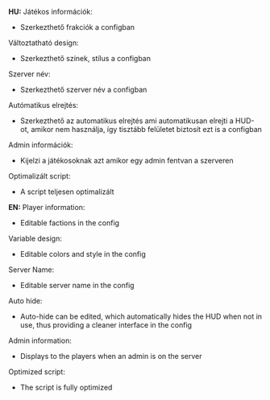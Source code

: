**HU:**
Játékos információk:
- Szerkezthető frakciók a configban

Változtatható design:
- Szerkezthető színek, stílus a configban

Szerver név:
- Szerkezthető szerver név a configban

Autómatikus elrejtés:
-  Szerkezthető az automatikus elrejtés ami automatikusan elrejti a HUD-ot, amikor nem használja, így tisztább felületet biztosít ezt is a configban

Admin információk:
- Kijelzi a játékosoknak azt amikor egy admin fentvan a szerveren

Optimalizált script:
- A script teljesen optimalizált

**EN:**
Player information:
 - Editable factions in the config

 Variable design:
 - Editable colors and style in the config

 Server Name:
 - Editable server name in the config

 Auto hide:
 - Auto-hide can be edited, which automatically hides the HUD when not in use, thus providing a cleaner interface in the config

 Admin information:
 - Displays to the players when an admin is on the server

 Optimized script:
 - The script is fully optimized
